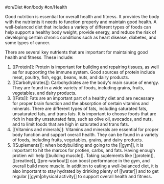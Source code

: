 #on/Diet #on/body #on/Health 

Good nutrition is essential for overall health and fitness. It provides the body with the nutrients it needs to function properly and maintain good health. A well-balanced diet that includes a variety of different types of foods can help support a healthy body weight, provide energy, and reduce the risk of developing certain chronic conditions such as heart disease, diabetes, and some types of cancer.

There are several key nutrients that are important for maintaining good health and fitness. These include:

1. [[Protein]]: Protein is important for building and repairing tissues, as well as for supporting the immune system. Good sources of protein include meat, poultry, fish, eggs, beans, nuts, and dairy products.
2. [[Carbohydrates]]: Carbohydrates are the body's main source of energy. They are found in a wide variety of foods, including grains, fruits, vegetables, and dairy products.
3. [[Fats]]: Fats are an important part of a healthy diet and are necessary for proper brain function and the absorption of certain vitamins and minerals. There are different types of fats, including saturated fats, unsaturated fats, and trans fats. It is important to choose foods that are rich in healthy unsaturated fats, such as olive oil, avocados, and nuts, and to limit foods that are high in saturated and trans fats.
4. [[Vitamins and minerals]]: Vitamins and minerals are essential for proper body function and support overall health. They can be found in a variety of foods, including fruits, vegetables, grains, and dairy products.
5. [[Suplements]]: when bodybuilding and going to the [[gym]], it is important to hit the marcos for protien, carbs, and fats. Having enough protien will help [[building muscle]]. Taking suplements like [[protein]], [[creatine]], [[pre-workout]] can boost performance in the gym, and overall build more muscle.
In addition to eating a well-balanced diet, it is also important to stay hydrated by drinking plenty of [[water]] and to get regular [[gym|physical activity]] to support overall health and fitness.
